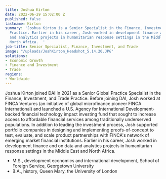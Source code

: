 ```yaml
---
title: Joshua Kirton
date: 2022-06-29 15:02:00 Z
published: false
lastname: Kirton
summary: 'Joshua Kirton is a Senior Specialist in the Finance, Investment, and Trade
  Practice. Earlier in his career, Josh worked in development finance and on data
  and analytics projects in humanitarian response settings in the Middle East and
  North Africa.  '
job-title: Senior Specialist, Finance, Investment, and Trade
image: "/uploads/JoshKirton_Headshot_5.14.20.JPG"
solutions:
- Economic Growth
- Finance and Investment
- Trade
regions:
- Worldwide
---
```


Joshua Kirton joined DAI in 2021 as a Senior Global Practice Specialist in the Finance, Investment, and Trade Practice. Before joining DAI, Josh worked at FINCA Ventures (an initiative of global microfinance pioneer FINCA International) and launched a U.S. Agency for International Development-backed financial technology impact investing fund that sought to increase access to affordable financial services among traditionally underserved populations. In addition to leading the investment process, Josh supported portfolio companies in designing and implementing proofs-of-concept to test, evaluate, and scale product partnerships with FINCA's network of emerging market financial institutions. Earlier in his career, Josh worked in development finance and on data and analytics projects in humanitarian response settings in the Middle East and North Africa. 
 
* M.S., development economics and international development, School of Foreign Service, Georgetown University
* B.A., history, Queen Mary, the University of London
